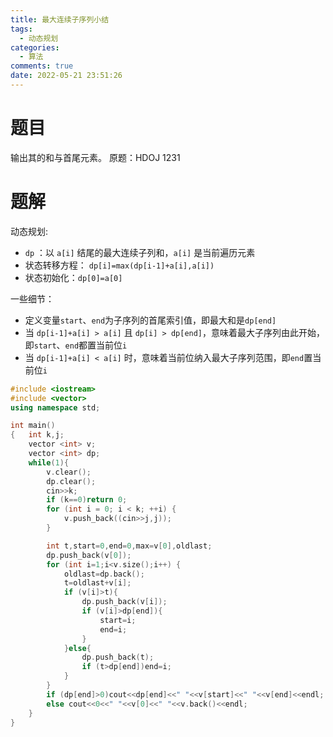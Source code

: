 ```yaml
---
title: 最大连续子序列小结
tags:
  - 动态规划
categories:
  - 算法
comments: true
date: 2022-05-21 23:51:26
---
```

# 题目

输出其的和与首尾元素。
原题：HDOJ 1231

# 题解

动态规划:

- `dp` ：以 `a[i]` 结尾的最大连续子列和，`a[i]` 是当前遍历元素
- 状态转移方程： `dp[i]=max(dp[i-1]+a[i],a[i])`
- 状态初始化：`dp[0]=a[0]`

一些细节：

- 定义变量`start`、`end`为子序列的首尾索引值，即最大和是`dp[end]`
- 当 `dp[i-1]+a[i] > a[i]` 且 `dp[i] > dp[end]`，意味着最大子序列由此开始，即`start`、`end`都置当前位`i`
- 当 `dp[i-1]+a[i] < a[i]` 时，意味着当前位纳入最大子序列范围，即`end`置当前位`i`

```c++
#include <iostream>
#include <vector>
using namespace std;

int main()
{   int k,j;
    vector <int> v;
    vector <int> dp;
    while(1){
        v.clear();
        dp.clear();
        cin>>k;
        if (k==0)return 0;
        for (int i = 0; i < k; ++i) {
            v.push_back((cin>>j,j));
        }

        int t,start=0,end=0,max=v[0],oldlast;
        dp.push_back(v[0]);
        for (int i=1;i<v.size();i++) {
            oldlast=dp.back();
            t=oldlast+v[i];
            if (v[i]>t){
                dp.push_back(v[i]);
                if (v[i]>dp[end]){
                    start=i;
                    end=i;
                }
            }else{
                dp.push_back(t);
                if (t>dp[end])end=i;
            }
        }
        if (dp[end]>0)cout<<dp[end]<<" "<<v[start]<<" "<<v[end]<<endl;
        else cout<<0<<" "<<v[0]<<" "<<v.back()<<endl;
    }
}
```

